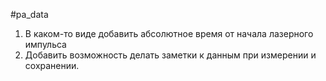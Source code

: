 #pa_data

1. В каком-то виде добавить абсолютное время от начала лазерного импульса
2. Добавить возможность делать заметки к данным при измерении и сохранении.